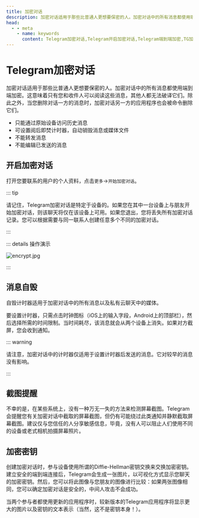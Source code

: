 ```yaml
---
title: 加密对话
description: 加密对话适用于那些比普通人更想要保密的人。加密对话中的所有消息都使用端到端加密。本文介绍了如何开启加密对话进行端到端加密聊天，以及设置消息自毁计时器。访问TGwiki - Telegram知识库，了解更多Telegram使用技巧。
head:
  - - meta
    - name: keywords
      content: Telegram加密对话,Telegram开启加密对话,Telegram端到端加密,TG加密对话,TG开启加密对话,TG端到端加密,Telegram加密秘钥,电报加密对话,电报开启加密对话,电报端到端加密,电报加密密钥,Telegram功能,TGwiki,Telegram知识库
---
```


# Telegram加密对话

加密对话适用于那些比普通人更想要保密的人。加密对话中的所有消息都使用端到端加密。这意味着只有您和收件人可以阅读这些消息，其他人都无法破译它们。除此之外，当您删除对话一方的消息时，加密对话另一方的应用程序也会被命令删除它们。

- 只能通过原始设备访问历史消息
- 可设置阅后即焚计时器，自动销毁消息或媒体文件
- 不能转发消息
- 不能编辑已发送的消息

## 开启加密对话

打开您要联系的用户的个人资料，点击`更多`->`开始加密对话`。

::: tip

请记住，Telegram加密对话是特定于设备的。如果您在其中一台设备上与朋友开始加密对话，则该聊天将仅在该设备上可用。如果您退出，您将丢失所有加密对话记录。您可以根据需要与同一联系人创建任意多个不同的加密对话。

:::

::: details 操作演示

![encrypt.jpg](https://cdn.jsdelivr.net/gh/tgwiki/images/A/encrypt.jpg)

:::

## 消息自毁

自毁计时器适用于加密对话中的所有消息以及私有云聊天中的媒体。

要设置计时器，只需点击时钟图标（iOS上的输入字段，Android上的顶部栏），然后选择所需的时间限制。当时间耗尽，该消息就会从两个设备上消失。如果对方截屏，您会收到通知。

::: warning

请注意，加密对话中的计时器仅适用于设置计时器后发送的消息。它对较早的消息没有影响。

:::

## 截图提醒

不幸的是，在某些系统上，没有一种万无一失的方法来检测屏幕截图。Telegram会提醒您有关加密对话中截取的屏幕截图，但仍有可能绕过此类通知并静默截取屏幕截图。建议仅与您信任的人分享敏感信息，毕竟，没有人可以阻止人们使用不同的设备或老式相机拍摄屏幕照片。

## 加密密钥

创建加密对话时，参与设备使用所谓的Diffie-Hellman密钥交换来交换加密密钥。建立安全的端到端连接后，Telegram会生成一张图片，以可视化方式显示您聊天的加密密钥。然后，您可以将此图像与您朋友的图像进行比较：如果两张图像相同，您可以确定加密对话是安全的，中间人攻击不会成功。

当两个参与者都使用更新的应用程序时，较新版本的Telegram应用程序将显示更大的图片以及密钥的文本表示（当然，这不是密钥本身！）。

